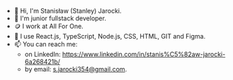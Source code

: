 - 👋 Hi, I'm Stanisław (Stanley) Jarocki.
- 👀 I'm junior fullstack developer.
- 🪙 I work at All For One.
- 🎉 I use React.js, TypeScript, Node.js, CSS, HTML, GIT and Figma.
- 📫 You can reach me:
   - on LinkedIn: https://www.linkedin.com/in/stanis%C5%82aw-jarocki-6a268421b/
   - by email: s.jarocki354@gmail.com.
